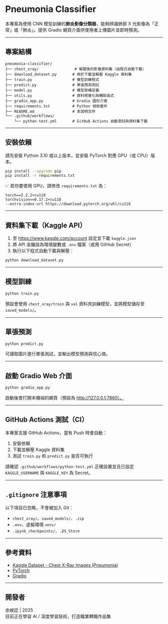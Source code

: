 
#  Pneumonia Classifier

本專案為使用 CNN 模型訓練的**肺炎影像分類器**，能夠辨識肺部 X 光影像為「正常」或「肺炎」。提供 Gradio 網頁介面供使用者上傳圖片並即時預測。

---

##  專案結構

```
pneumonia-classifier/
├── chest_xray/                # 解壓後的影像資料集（由程式自動下載）
├── download_dataset.py       # 用於下載並解壓 Kaggle 資料集
├── train.py                  # 模型訓練程式
├── predict.py                # 單張預測測試
├── model.py                  # 模型架構定義
├── utils.py                  # 資料視覺化與輔助函式
├── gradio_app.py             # Gradio 圖形介面
├── requirements.txt          # Python 相依套件
├── README.md                 # 本說明文件
└── .github/workflows/
    └── python-test.yml       # GitHub Actions 自動測試與資料集下載
```

---

##  安裝依賴

請先安裝 Python 3.10 或以上版本，並安裝 PyTorch 對應 GPU（或 CPU）版本。

```bash
pip install --upgrade pip
pip install -r requirements.txt
```

✅ 若你要使用 GPU，請修改 `requirements.txt` 為：

```
torch==2.2.2+cu118
torchvision==0.17.2+cu118
--extra-index-url https://download.pytorch.org/whl/cu118
```

---

##  資料集下載（Kaggle API）

1. 至 https://www.kaggle.com/account 設定並下載 `kaggle.json`
2. 將 API 金鑰設為環境變數或 `.env` 檔案（或用 GitHub Secret）
3. 執行以下程式自動下載與解壓：

```bash
python download_dataset.py
```

---

##  模型訓練

```bash
python train.py
```

預設會使用 `chest_xray/train` 與 `val` 資料夾訓練模型，並將模型儲存至 `saved_models/`。

---

##  單張預測

```bash
python predict.py
```

可讀取圖片進行單張測試，並輸出模型預測與信心值。

---

##  啟動 Gradio Web 介面

```bash
python gradio_app.py
```

啟動後會打開本機端的網頁（預設為 http://127.0.0.1:7860）。

---

##  GitHub Actions 測試（CI）

本專案支援 GitHub Actions，當有 Push 時會自動：

1. 安裝依賴
2. 下載並解壓 Kaggle 資料集
3. 測試 `train.py` 和 `predict.py` 是否可執行

請確認 `.github/workflows/python-test.yml` 正確設置並且已設定 `KAGGLE_USERNAME` 與 `KAGGLE_KEY` 為 Secret。

---

## `.gitignore` 注意事項

以下項目已忽略，不會被加入 Git：

- `chest_xray/`、`saved_models/`、`.zip`
- `.env`、虛擬環境 `venv/`
- `.ipynb_checkpoints/`、`.DS_Store`

---

##  參考資料

- [Kaggle Dataset - Chest X-Ray Images (Pneumonia)](https://www.kaggle.com/paultimothymooney/chest-xray-pneumonia)
- [PyTorch](https://pytorch.org/)
- [Gradio](https://www.gradio.app/)

---

##  開發者

余峻廷 | 2025  
目前正在學習 AI / 深度學習技術，打造職業轉職作品集
